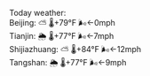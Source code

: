 Today weather:  
Beijing: ⛅️  🌡️+79°F 🌬️←0mph  
Tianjin: 🌦 🌡️+77°F 🌬️←7mph  
Shijiazhuang: ⛅️  🌡️+84°F 🌬️←12mph  
Tangshan: 🌦 🌡️+77°F 🌬️←9mph  
